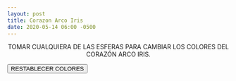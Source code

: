 ```yaml
---
layout: post
title: Corazon Arco Iris
date: 2020-05-14 06:00 -0500
---
```

<script src="https://cdn.jsdelivr.net/npm/vue/dist/vue.js"></script>
<script src="https://unpkg.com/@taufik-nurrohman/color-picker@2.0.3/color-picker.js"></script>
<link rel="stylesheet" href="https://unpkg.com/@taufik-nurrohman/color-picker@2.0.3/color-picker.min.css">
<style>
  :root {
    --size: 100px;
  }

  #app {
    display: grid;
    grid-auto-rows: row;
    grid-gap: 16px;
  }

  #container {
    display: grid;
    align-items: start;
    justify-items: center;
    height: calc(var(--size) * 1.5 * 1.41421356237);
  }

  #container * {
    box-sizing: border-box;
  }

  .heart {
    display: grid;
    transform: rotate(45deg);
  }
  .heart.active {
    animation: latir 1.2s linear infinite;
  }

  .center,
  .right,
  .left {
    position: relative;
    overflow: hidden;
  }

  .center {
    width: var(--size);
    height: var(--size);
    grid-row: 2;
    grid-column: 2;
    box-shadow: calc(var(--size) * .1) calc(var(--size) * .1) calc(var(--size) * .8);
    border-bottom-right-radius: .5em;
  }

  .right {
    width: calc(var(--size) / 2);
    height: var(--size);
    grid-row: 2;
    border-radius: var(--size) 0 0 var(--size);
    justify-self: end;
  }

  .left {
    width: var(--size);
    height: calc(var(--size) / 2);
    border-radius: var(--size) var(--size) 0 0;
    grid-column: 2;
    align-self: end;
  }

  .bars {
    display: grid;
    height: var(--size);
    grid-auto-flow: column;
    position: absolute;
    animation: rainbow 3s infinite linear;
  }

  .bars div {
    width: calc(var(--size) / 5);
  }

  @keyframes rainbow {
    from {
      right: 0px;
    }

    to {
      right: calc(var(--size) * -1.2);
    }
  }

  #reset {
    background-color: #0088ff;
    color: white;
    font-size: 1em;
    border: none;
    border-radius: .5em;
    padding: 10px 60px;
  }

  #inputs {
    display: grid;
    grid-template-columns: repeat(6, 1fr);
    justify-items: center;
    align-items: center;
  }
  #inputs p {
    grid-column: 1 / 7;
    text-align: center;
  }

  #picker {
    justify-self: center;
  }

  #picker .color-picker {
    position: static;
  }

  .color {
    width: 40px;
    height: 40px;
    border-radius: 50%;
    border: 4px solid rgba(0, 0, 0, 0)
  }

  .color.active {
    border: 4px dashed #0088ff;
  }

  @keyframes latir {
    0% {
      transform: rotate(45deg) scale(1);
    }
    25% {
      transform: rotate(45deg) scale(1.2);
    }
    50% {
      transform: rotate(45deg) scale(.8);
    }
    75% {
      transform: rotate(45deg) scale(1.2);
    }
    100% {
      transform: rotate(45deg) scale(1);
    }
  }
</style>

<template id="rainbow">
  <div v-bind:class="position">
    <div class="bars">
      <div v-for="(color, index) in colors"
           v-bind:key="`color-${position}-${index}`"
           v-bind:style="{ backgroundColor: color.value }"></div>
    </div>
  </div>
</template>

<div id="app">
  <div id="container">
    <div class="heart"
         v-on:click="latir"
         ref="heart">
      <rainbow-container v-if="colors.length > 0"
                         v-for="rainbow in rainbows"
                         v-bind:key="`rainbow-${rainbow.position}`"
                         v-bind:position="rainbow.position"
                         v-bind:colors="rainbow.colors"></rainbow-container>
    </div>
  </div>
  <div id="inputs">
    <p>TOMAR CUALQUIERA DE LAS ESFERAS PARA CAMBIAR LOS COLORES DEL CORAZÓN ARCO IRIS.</p>
    <div class="color"
         v-for="color in colors"
         v-bind:style="{backgroundColor: color.value }"
         v-on:click="createPicker(color, $event)"
         v-bind:class="{ active: isActive === color.name }"
         v-bind:data-color="color.value"></div>
  </div>
  <div id="picker" ref="picker"></div>
  <button id="reset"
          type="button"
          v-on:click="resetColors">RESTABLECER COLORES</button>
</div>

<script>
  const COLORS = [
    { name: "orange", value: "#ff7f00" },
    { name: "red", value: "#ff0900" },
    { name: "purple", value: "#a800ff" },
    { name: "green", value: "#00f11d" },
    { name: "yellow", value: "#ffef00" },
    { name: "blue", value: "#0088ff" },
  ]
  const RainbowContainer = {
    template: '#rainbow',
    props: {
      position: { type: String },
      colors: { type: Array }
    },
  }
  const app = new Vue({
    el: '#app',
    components: { RainbowContainer },
    data: {
      colors: [],
      isActive: '',
      picker: null
    },
    mounted() {
      this.resetColors()
    },
    methods: {
      createPicker(color, event) {
        this.isActive = color.name
        if (this.picker) this.picker.pop()
        this.picker = new CP(
          event.target,
          { e: false, parent: this.$refs.picker }
        )
        this.picker.on('change', function (r, g, b, a) {
          color.value = CP.HEX([r, g, b, a])
        })
        this.picker.enter()
      },
      getColors(order) {
        return order.map(color => {
          return this.colors.find(c => c.name === color)
        })
      },
      resetColors() {
        this.colors = COLORS.map(color => { return {...color} })
        if (this.picker) {
          this.picker.pop()
          this.isActive = ''
        }
      },
      latir(event) {
        this.$refs.heart.classList.toggle('active')
      }
    },
    computed: {
      rainbows() {
        let rightColor = ['yellow', 'blue', 'orange', 'red', 'purple', 'green', 'yellow', 'blue', 'orange']
        let centerAndLeftColor = ['red', 'purple', 'green', 'yellow', 'blue', 'orange', 'red', 'purple', 'green', 'yellow', 'blue']
        return [
          { position: "center", colors: this.getColors(centerAndLeftColor) },
          { position: "right", colors: this.getColors(rightColor) },
          { position: "left", colors: this.getColors(centerAndLeftColor) }
        ]
      }
    }
  })
</script>
